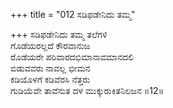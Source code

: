 +++
title = "012 ಸಡಿಫಡೇನಿದು ತಮ್ಮ"

+++
ಸಡಿಫಡೇನಿದು ತಮ್ಮ ತಲೆಗಳಿ  
ಗೊಡೆಯರಲ್ಲದೆ ಕೌರವಾನುಜ  
ರೊಡೆಯರೇ ಪರಿವಾರದಭಿಮಾನಾವಮಾನದಲಿ  
ಬಿಡುವವರು ನಾವಲ್ಲ ಭೀಮನ  
ಕಡಿಯೊಳಗೆ ಕಡಿವೆರಸಿ ನೆತ್ತರು  
ಗುಡಿಯೆವೇ ತಾವೆನುತ ದಳ ಮುಕ್ಕುರುಕಿತನಿಲಜನ      ॥12॥